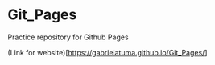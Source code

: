 # Git_Pages

Practice repository for Github Pages

(Link for website)[https://gabrielatuma.github.io/Git_Pages/]
